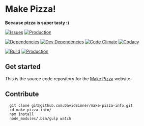 # Make Pizza!

**Because pizza is super tasty :)**

[![Issues](https://img.shields.io/github/issues/DavidSimner/make-pizza-info.svg)](https://github.com/DavidSimner/make-pizza-info/issues)
[![Production](https://img.shields.io/badge/backlog-trello-brightgreen.svg)](https://trello.com/b/cGU749TR/make-pizza-info)

[![Dependencies](https://img.shields.io/david/DavidSimner/make-pizza-info.svg)](https://david-dm.org/DavidSimner/make-pizza-info#info=dependencies)
[![Dev Dependencies](https://img.shields.io/david/dev/DavidSimner/make-pizza-info.svg)](https://david-dm.org/DavidSimner/make-pizza-info#info=devDependencies)
[![Code Climate](https://img.shields.io/codeclimate/github/DavidSimner/make-pizza-info.svg)](https://codeclimate.com/github/DavidSimner/make-pizza-info)
[![Codacy](https://img.shields.io/codacy/f7d2bd30d06a4931a6ec24fe6728248c.svg)](https://www.codacy.com/app/david-simner/make-pizza-info/dashboard)

[![Build](https://img.shields.io/travis/DavidSimner/make-pizza-info.svg)](https://travis-ci.org/DavidSimner/make-pizza-info)
[![Production](https://img.shields.io/badge/production-azure-007fff.svg)](https://make-pizza.info/)

## Get started

This is the source code repository for the [Make Pizza](https://make-pizza.info/) website.

## Contribute

```shell
  git clone git@github.com:DavidSimner/make-pizza-info.git
  cd make-pizza-info/
  npm install
  node_modules/.bin/gulp watch
```
